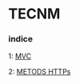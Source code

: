 # TECNM
### indice 

1: [MVC](https://github.com/290119ali/TECNM/tree/master/MVC-1)

2: [METODS HTTPs](https://github.com/290119ali/TECNM/tree/master/HTTPs)

